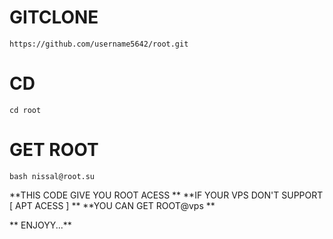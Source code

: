 # GITCLONE
```https://github.com/username5642/root.git```
# CD
```cd root```
# GET ROOT
```bash nissal@root.su```

**THIS CODE GIVE YOU ROOT ACESS **
**IF YOUR VPS DON'T SUPPORT [ APT ACESS ] **
**YOU CAN GET ROOT@vps **


** ENJOYY...**
